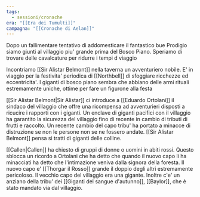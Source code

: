 ```yaml
---
tags:
  - sessioni/cronache
era: "[[Era dei Tumulti]]"
campagna: "[[Cronache di Aelan]]"
---
```


Dopo un fallimentare tentativo di addomesticare il fantastico bue Prodigio siamo giunti al villaggio piu' grande prima del  Bosco Piano. Speriamo di trovare delle cavalcature per ridurre i tempi d viaggio

Incontriamo [[Sir Alistar Belmont]] nella taverna un avventuriero nobile. E' in viaggio per la festivita' periodica di [[Northbell]] di sfoggiare ricchezze ed eccentricita'. I giganti di bosco piano sembra che abbiano delle armi rituali estremamente uniche, ottime per fare un figurone alla festa

[[Sir Alistar Belmont|Sir Alistar]] ci introduce a [[Eduardo Ortolani]] il sindaco del villaggio che offre una ricompensa ad avventurieri disposti a ricucire i rapporti con i giganti. Un enclave di giganti pacifici con il villaggio ha garantito la sicurezza del villaggio fino di recente in cambio di tributi di frutti e raccolto. Un recente cambio del capo tribu' ha portato a minacce di distruzione se non le persone non se ne fossero andate. [[Sir Alistar Belmont]] pensa si tratti di giganti delle colline.

[[Callen|Callen]] ha chiesto di gruppi di donne o uomini in abiti rossi. Questo sblocca un ricordo a Ortolani che ha detto che quando il nuovo capo li ha minacciati ha detto che l'intimazione veniva dalla signora della foresta. Il nuovo capo e' [[Thorgar il Rosso]] grande il doppio degli altri estremamente pericoloso. Il vecchio capo del villaggio era una gigante. Inoltre c'e' un anziano della tribu' dei [[Giganti del sangue d'autunno]], [[Baylor]], che è stato mandato via dal villaggio.